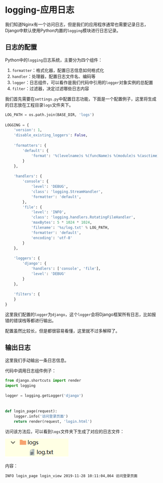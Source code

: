 # logging-应用日志

我们知道Nginx有一个访问日志，但是我们的应用程序通常也需要记录日志，Django中默认使用Python内置的`logging`模块进行日志记录。

## 日志的配置

Python中的`logging`日志系统，主要分为四个组件：

1. `formatter`：格式化器，配置日志信息如何格式化
2. `handler`：处理器，配置日志文件名、编码等
3. `logger`：日志组件，可以看作是我们代码中引用的`logger`对象实例的总配置
4. `filter`：过滤器，决定过滤哪些日志内容

我们首先需要在`settings.py`中配置日志功能，下面是一个配置例子，这里将生成的日志放在工程目录`logs`文件夹下。

```python
LOG_PATH = os.path.join(BASE_DIR, 'logs')

LOGGING = {
    'version': 1,
    'disable_existing_loggers': False,

    'formatters': {
        'default': {
            'format': '%(levelname)s %(funcName)s %(module)s %(asctime)s %(message)s'
        }
    },

    'handlers': {
        'console': {
            'level': 'DEBUG',
            'class': 'logging.StreamHandler',
            'formatter': 'default',
        },
        'file': {
            'level': 'INFO',
            'class': 'logging.handlers.RotatingFileHandler',
            'maxBytes': 5 * 1024 * 1024,
            'filename': '%s/log.txt' % LOG_PATH,
            'formatter': 'default',
            'encoding': 'utf-8'
        }
    },

    'loggers': {
        'django': {
            'handlers': ['console', 'file'],
            'level': 'DEBUG'
        }
    },

    'filters': {
    }
}
```

这里我们配置的`logger`为`django`，这个`logger`会将Django框架所有日志，比如报错的错误栈等都进行输出。

配置虽然比较长，但是都很容易看懂，这里就不过多解释了。

## 输出日志

这里我们手动输出一条日志信息。

代码中调用日志组件例子：

```python
from django.shortcuts import render
import logging

logger = logging.getLogger('django')


def login_page(request):
    logger.info('访问登录页面')
    return render(request, 'login.html')
```

访问该方法后，可以看到`logs`文件夹下生成了对应的日志文件：

![](res/1.png)

内容：

```
INFO login_page login_view 2019-11-28 10:11:04,864 访问登录页面
```
